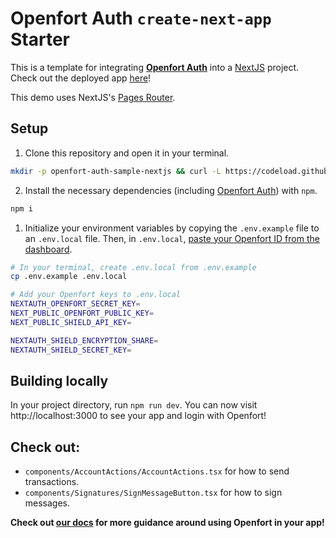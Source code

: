 # Openfort Auth `create-next-app` Starter

This is a template for integrating [**Openfort Auth**](https://www.openfort.io/) into a [NextJS](https://nextjs.org/) project. Check out the deployed app [here](https://create-next-app.openfort.xyz/)!

This demo uses NextJS's [Pages Router](https://nextjs.org/docs/pages/building-your-application/routing).


## Setup

1. Clone this repository and open it in your terminal. 
```sh
mkdir -p openfort-auth-sample-nextjs && curl -L https://codeload.github.com/openfort-xyz/openfort-js/tar.gz/main | tar -xz --strip=4 -C openfort-auth-sample-nextjs openfort-js-main/examples/apps/auth-sample && cd openfort-auth-sample-nextjs
```

2. Install the necessary dependencies (including [Openfort Auth](https://www.npmjs.com/package/@openfort/openfort-js)) with `npm`.
```sh
npm i 
```

1. Initialize your environment variables by copying the `.env.example` file to an `.env.local` file. Then, in `.env.local`, [paste your Openfort ID from the dashboard](https://www.openfort.io/docs/api-keys).
```sh
# In your terminal, create .env.local from .env.example
cp .env.example .env.local

# Add your Openfort keys to .env.local
NEXTAUTH_OPENFORT_SECRET_KEY=
NEXT_PUBLIC_OPENFORT_PUBLIC_KEY=
NEXT_PUBLIC_SHIELD_API_KEY=

NEXTAUTH_SHIELD_ENCRYPTION_SHARE=
NEXTAUTH_SHIELD_SECRET_KEY=
```

## Building locally

In your project directory, run `npm run dev`. You can now visit http://localhost:3000 to see your app and login with Openfort!


## Check out:
- `components/AccountActions/AccountActions.tsx` for how to send transactions.
- `components/Signatures/SignMessageButton.tsx` for how to sign messages.


**Check out [our docs](https://www.openfort.io/docs/guides/getting-started) for more guidance around using Openfort in your app!**
